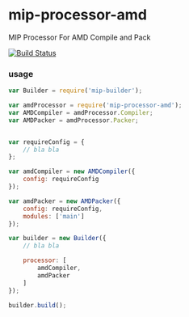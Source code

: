 mip-processor-amd
===========

MIP Processor For AMD Compile and Pack

<a href="https://circleci.com/gh/mipengine/mip-processor-amd/tree/master"><img src="https://img.shields.io/circleci/project/mipengine/mip-processor-amd/master.svg?style=flat-square" alt="Build Status"></a>

### usage


```js
var Builder = require('mip-builder');

var amdProcessor = require('mip-processor-amd');
var AMDCompiler = amdProcessor.Compiler;
var AMDPacker = amdProcessor.Packer;


var requireConfig = {
    // bla bla
};

var amdCompiler = new AMDCompiler({
    config: requireConfig
});

var amdPacker = new AMDPacker({
    config: requireConfig,
    modules: ['main']
});

var builder = new Builder({
    // bla bla

    processor: [
        amdCompiler,
        amdPacker
    ]
});

builder.build();

```

